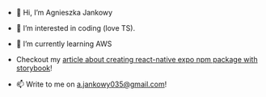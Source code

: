 - 👋 Hi, I’m Agnieszka Jankowy
- 👀 I’m interested in coding (love TS).
- 🌱 I’m currently learning AWS
- Checkout my [article about creating react-native expo npm package with storybook](https://dev.to/ajankowy25/npm-package-with-expo-typescript-tests-and-storybook-integration-4pi6)!

- 📫 Write to me on a.jankowy035@gmail.com!

<!---
 Repositories:
SHOP-API-react-redux - shows my skills in redux,
server-start- is a short code in express, using some Docker, modularity and middlewares
To-Do-List - React & Scss
--->

